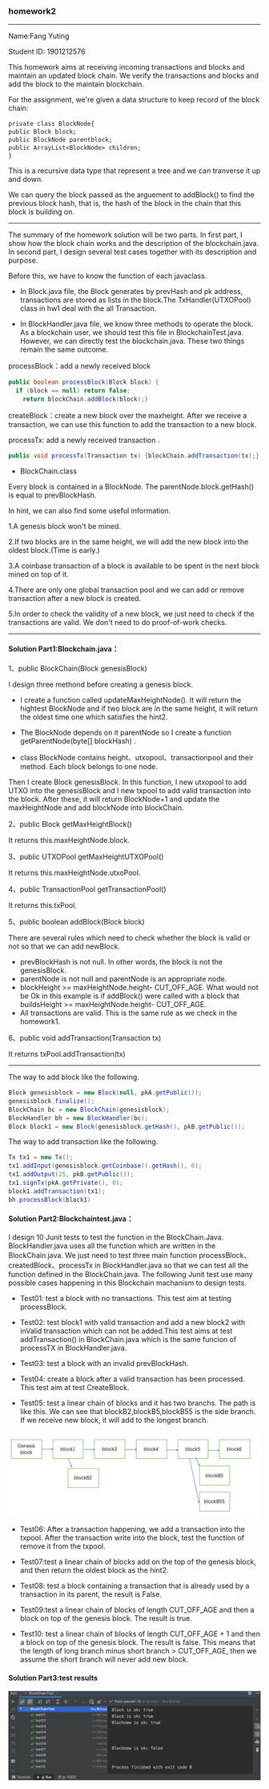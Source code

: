 ### homework2

------

Name:Fang Yuting 

Student ID: 1901212576

This homework aims at receiving incoming transactions and blocks and maintain an updated block chain. We verify the transactions and blocks and add the block to the maintain blockchain. 

For the assignment, we're given a data structure to keep record of the block chain:

```
private class BlockNode{
public Block block;
public BlockNode parentblock;
public ArrayList<BlockNode> children;
}
```

This is a recursive data type that represent a tree and we can tranverse it up and down.

We can query the block passed as the arguement to addBlock() to find the previous block hash, that is, the hash of the block in the chain that this block is building on.

------

The summary of the homework solution will be two parts. In first part, I show how the block chain works and the description of the blockchain.java. In second part, I design several test cases together with its description and purpose.

Before this, we have to know the function of each javaclass. 

- In Block.java file, the Block generates by prevHash and pk address, transactions are stored as lists in the block.The TxHandler(UTXOPool) class in hw1 deal with the all Transaction. 

- In BlockHandler.java file, we know three methods to operate the block. As a blockchain user, we should test this file in BlockchainTest.java. However, we can directly test the blockchain.java. These two things remain the same outcome.

processBlock：add a newly received block

```JAVA
public boolean processBlock(Block block) {
  if (block == null) return false;
    return blockChain.addBlock(block);}
```

createBlock：create a new block over the maxheight. After we receive a transaction, we can use this function to add the transaction to a new block.

processTx: add a newly received transaction .

```JAVA
public void processTx(Transaction tx) {blockChain.addTransaction(tx);}
```

- BlockChain.class

Every block is contained in a BlockNode. The parentNode.block.getHash() is equal to prevBlockHash.

In hint, we can also find some useful information.

1.A genesis block won't be mined.

2.If two blocks are in the same height, we will add the new block into the oldest block.(Time is early.)

3.A coinbase transaction of a block is available to be spent in the next block mined on top of it.

4.There are only one global transaction pool and we can add or remove transaction after a new block is created.

5.In order to check the validity of a new block, we just need to check if the transactions are valid. We don't need to do proof-of-work checks.

------



#### Solution Part1:Blockchain.java：

1、public BlockChain(Block genesisBlock) 

I design three methond before creating a  genesis block. 

- I create a function called updateMaxHeightNode(). It will return the hightest BlockNode and if two block are in the same height, it will return the oldest time one which satisfies the hint2.

- The BlockNode depends on it parentNode so I create a function getParentNode(byte[] blockHash) .

- class BlockNode contains height、utxopool、transactionpool and their method. Each block belongs to one node.

Then I create Block genesisBlock. In this function, I new utxopool to add UTXO into the genesisBlock and I new txpool to add valid transaction into the block. After these, it will return BlockNode+1 and update the maxHeightNode and add blockNode into blockChain.

2、public Block getMaxHeightBlock() 

It returns this.maxHeightNode.block.

3、public UTXOPool getMaxHeightUTXOPool() 

It returns this.maxHeightNode.utxoPool.

4、public TransactionPool getTransactionPool()

It returns this.txPool.

5、public boolean addBlock(Block block) 

There are several rules which need to check whether the block is valid or not  so that we can add newBlock. 

- prevBlockHash is not null. In other words, the block is not the genesisBlock.
- parentNode is not null and parentNode is an appropriate node.
- blockHeight >= maxHeightNode.height- CUT_OFF_AGE. What would not be Ok in this example is if addBlock() were called with a block that buildsHeight >= maxHeightNode.height- CUT_OFF_AGE.
- All transactions are valid. This is the same rule as we check in the homework1.

6、public void addTransaction(Transaction tx) 

It returns txPool.addTransaction(tx)

------

The way to add block like the following.

```Java
Block genesisblock = new Block(null, pkA.getPublic());
genesisblock.finalize();
BlockChain bc = new BlockChain(genesisblock);
BlockHandler bh = new BlockHandler(bc);
Block block1 = new Block(genesisblock.getHash(), pkB.getPublic());
```

The way to add transaction like the following.

```Java
Tx tx1 = new Tx();
tx1.addInput(genesisblock.getCoinbase().getHash(), 0);
tx1.addOutput(25, pkB.getPublic());
tx1.signTx(pkA.getPrivate(), 0);
block1.addTransaction(tx1);
bh.processBlock(block1)
```

#### Solution Part2:Blockchaintest.java：

I design 10 Junit tests to test the function in the BlockChain.Java. BlockHandler.java uses all the function which are written in the BlockChain.java. We just need to test three main function processBlock、createdBlock、processTx in BlockHandler.java so that we can test all the function defined in the BlockChain.java. The following Junit test use many possible cases happening in this Blockchain machanism to design tests.

- Test01: test a block with no transactions. This test aim at testing processBlock.


- Test02: test  block1 with valid transaction and add a new block2 with inValid transaction which can not be added.This test aims at test addTransaction() in BlockChain.java which is the same funcion of processTX in BlockHandler.java.

- Test03: test a block with an invalid prevBlockHash.

- Test04: create a block after a valid transaction has been processed. This test aim at test CreateBlock.

- Test05: test a linear chain of blocks and it has two branchs. The path is like this. We can see that blockB2,blockB5,blockB55 is the side branch. If we receive new block, it will add to the longest branch.

![images](https://github.com/ytfang222/PHBS_BlockChain_2019/raw/master/homework2/block.png)
- Test06: After a transaction happening, we add a transaction into the txpool. After the transaction write into the block, test the function of remove it from the txpool.


- Test07:test a linear chain of blocks add on the top of the genesis block, and then return the oldest block as the hint2.

- Test08: test a block containing a transaction that is already used by a transaction in its parent, the result is False.

- Test09:test a linear chain of blocks of length CUT_OFF_AGE and then a block on top of the genesis block. The result is true.


- Test10: test a linear chain of blocks of length CUT_OFF_AGE + 1 and then a block on top of the genesis block. The result is false. This means that the length of long branch minus short branch > CUT_OFF_AGE, then we assume the short branch will never add new block.

#### Solution Part3:test results

![images](https://github.com/ytfang222/PHBS_BlockChain_2019/raw/master/homework2/testresult.png)







